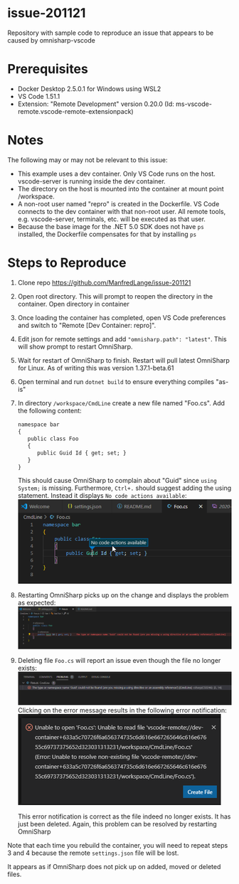# issue-201121
Repository with sample code to reproduce an issue that appears to be caused by omnisharp-vscode

# Prerequisites

- Docker Desktop 2.5.0.1 for Windows using WSL2
- VS Code 1.51.1
- Extension: "Remote Development" version 0.20.0 (Id: ms-vscode-remote.vscode-remote-extensionpack)

# Notes
The following may or may not be relevant to this issue:

- This example uses a dev container. Only VS Code runs on the host. vscode-server is running inside the dev container. 
- The directory on the host is mounted into the container at mount point /workspace.
- A non-root user named "repro" is created in the Dockerfile. VS Code connects to the dev container with that non-root user. All remote tools, e.g. vscode-server, terminals, etc. will be executed as that user.
- Because the base image for the .NET 5.0 SDK does not have `ps` installed, the Dockerfile compensates for that by installing `ps`

# Steps to Reproduce

1. Clone repo https://github.com/ManfredLange/issue-201121
2. Open root directory. This will prompt to reopen the directory in the container. Open directory in container
3. Once loading the container has completed, open VS Code preferences and switch to "Remote [Dev Container: repro]".
4. Edit json for remote settings and add `"omnisharp.path": "latest"`. This will show prompt to restart OmniSharp.
5. Wait for restart of OmniSharp to finish. Restart will pull latest OmniSharp for Linux. As of writing this was version 1.37.1-beta.61
6. Open terminal and run `dotnet build` to ensure everything compiles "as-is"
7. In directory `/workspace/CmdLine` create a new file named "Foo.cs". Add the following content:
   ```
   namespace bar
   {
      public class Foo
	  {
	     public Guid Id { get; set; }
	  }
   }
   ```
   This should cause OmniSharp to complain about "Guid" since `using System;` is missing. Furthermore, `Ctrl+.` should suggest adding the using statement. Instead it displays `No code actions available`:
   ![screenshot one](screenshots/2020-11-21_15-19-46.png)
8. Restarting OmniSharp picks up on the change and displays the problem as expected:
   ![screenshot two](screenshots/2020-11-21_15-09-29.png)
9. Deleting file `Foo.cs` will report an issue even though the file no longer exists:
   ![screenshot three](screenshots/2020-11-21_15-26-17.png)
   Clicking on the error message results in the following error notification:
   ![screenshot four](screenshots/2020-11-21_15-26-44.png)
   
   This error notification is correct as the file indeed no longer exists. It has just been deleted. Again, this problem can be resolved by restarting OmniSharp
   

Note that each time you rebuild the container, you will need to repeat steps 3 and 4 because the remote `settings.json` file will be lost.

It appears as if OmniSharp does not pick up on added, moved or deleted files.
